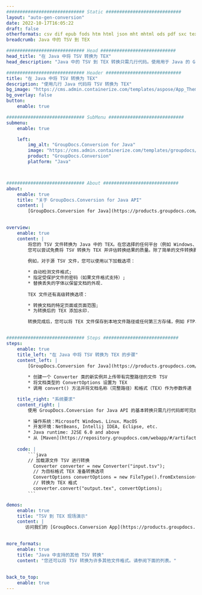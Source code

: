 ```yaml
---
############################# Static ############################
layout: "auto-gen-conversion"
date: 2022-10-17T16:05:22
draft: false
otherformats: csv dif epub fods htm html json mht mhtml ods pdf sxc tex tsv xlam xls xlsb xlsm xlsx xlt xltm xltx xml xps
breadcrumb: Java 中的 TSV 到 TEX

############################# Head ############################
head_title: "在 Java 中将 TSV 转换为 TEX"
head_description: "Java 中的 TSV 到 TEX 转换只需几行代码。使用用于 Java 的 GroupDocs 文档转换 API 转换 160 多种文件格式"

############################# Header ############################
title: "在 Java 中将 TSV 转换为 TEX"
description: "使用几行 Java 代码将 TSV 转换为 TEX"
bg_image: "https://cms.admin.containerize.com/templates/aspose/App_Themes/V3/images/bg/header1.png"
bg_overlay: false
button:
    enable: true

############################# SubMenu ############################
submenu:
    enable: true

    left:
        img_alt: "GroupDocs.Conversion for Java"
        image: "https://cms.admin.containerize.com/templates/groupdocs/images/product-logos/90x90-noborder/groupdocs-conversion-java.png"
        product: "GroupDocs.Conversion"
        platform: "Java"



############################# About ############################
about:
    enable: true
    title: "关于 GroupDocs.Conversion for Java API"
    content: |
        [GroupDocs.Conversion for Java](https://products.groupdocs.com/conversion/java/) 是一种高级文件格式转换 API，用于在 Microsoft Office、OpenDocument、PDF、HTML、电子邮件、CAD 等流行图像和文档格式之间进行转换。只需几行代码即可完成更多工作。本机 API 会自动检测原始文档的格式，并提供许多选项来自定义转换后的文档。除了从文档中提取信息的功能外，它还默认支持将转换结果缓存到本地磁盘。但是，任何类型的缓存存储都可以通过实施适当的接口来支持 - Amazon S3、Dropbox、Google Drive、Windows Azure、Reddis 或任何其他接口。
    

overview:
    enable: true
    content: |
        将您的 TSV 文件转换为 Java 中的 TEX。在您选择的任何平台（例如 Windows、Linux、macOS）上，只需几行 Java 代码。
        您可以尝试免费将 TSV 转换为 TEX 并评估转换结果的质量。除了简单的文件转换脚本外，您还可以尝试更复杂的选项来加载 TSV 源文件并存储 TEX 输出。 
        
        例如，对于源 TSV 文件，您可以使用以下加载选项：

        * 自动检测文件格式;
        * 指定受保护文件的密码（如果文件格式支持）;
        * 替换丢失的字体以保留文档的外观.
        
        TEX 文件还有高级转换选项：

        * 转换文档的特定页面或页面范围;
        * 为转换后的 TEX 添加水印.

        转换完成后，您可以将 TEX 文件保存到本地文件路径或任何第三方存储，例如 FTP、Amazon S3、Google Drive、Dropbox 等。请注意 - 转换 TSV到 TEX，您不需要安装任何额外的软件，例如 MS Office、Open Office、Adobe Acrobat Reader 等。


############################# Steps ############################
steps:
    enable: true
    title_left: "在 Java 中将 TSV 转换为 TEX 的步骤"
    content_left: |
        [GroupDocs.Conversion for Java](https://products.groupdocs.com/conversion/java/) 允许开发人员使用几行代码轻松地将 TSV 文件转换为 TEX。
        
        * 创建一个 Converter 类的新实例并上传带有完整路径的文件 TSV
        * 将文档类型的 ConvertOptions 设置为 TEX
        * 调用 convert() 方法并将文档名称（完整路径）和格式（TEX）作为参数传递

    title_right: "系统要求"
    content_right: |
        使用 GroupDocs.Conversion for Java API 的基本转换只需几行代码即可完成。所有主要平台和操作系统都支持我们的 API。在执行以下代码之前，请确保您的系统上安装了以下先决条件。

        * 操作系统：Microsoft Windows、Linux、MacOS
        * 开发环境：NetBeans, Intellij IDEA, Eclipse, etc.
        * Java runtime: J2SE 6.0 and above
        * 从 [Maven](https://repository.groupdocs.com/webapp/#/artifacts/browse/tree/General/repo/com/groupdocs/groupdocs-conversion) 获取最新的 GroupDocs.Conversion for Java
         
    code: |
        ```java    
        // 加载源文件 TSV 进行转换
          Converter converter = new Converter("input.tsv");
          // 为目标格式 TEX 准备转换选项
          ConvertOptions convertOptions = new FileType().fromExtension("tex").getConvertOptions();
          // 转换为 TEX 格式
          converter.convert("output.tex", convertOptions);
        ```

demos:
    enable: true
    title: "TSV 到 TEX 现场演示"
    content: |
       访问我们的 [GroupDocs.Conversion App](https://products.groupdocs.app/conversion/family) 网站并立即尝试 TSV 到 TEX 转换。免费演示具有以下好处
          

more_formats:
    enable: true
    title: "Java 中支持的其他 TSV 转换"
    content: "您还可以将 TSV 转换为许多其他文件格式。请参阅下面的列表。"
       
       
back_to_top:
    enable: true
---
```

